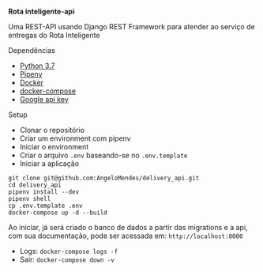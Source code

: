 **Rota inteligente-api**

Uma REST-API usando Django REST Framework para atender ao serviço de entregas do Rota Inteligente 


Dependências
- [Python 3.7](https://www.python.org/downloads/)
- [Pipenv](https://pipenv.readthedocs.io/en/latest/basics/)
- [Docker](https://www.docker.com/)
- [docker-compose](https://docs.docker.com/compose/)
- [Google api key](https://developers.google.com/maps/documentation/javascript/get-api-key)

Setup
- Clonar o repositório
- Criar um environment com pipenv
- Iniciar o environment
- Criar o arquivo `.env` baseando-se no `.env.template`
- Iniciar a aplicação

```
git clone git@github.com:AngeloMendes/delivery_api.git
cd delivery_api
pipenv install --dev
pipenv shell
cp .env.template .env
docker-compose up -d --build
```
Ao iniciar, já será criado o banco de dados a partir das migrations e a api, com sua documentação, pode ser acessada em: `http://localhost:8000`

- Logs: `docker-compose logs -f`
- Sair: `docker-compose down -v`

